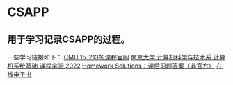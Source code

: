 # CSAPP
## 用于学习记录CSAPP的过程。
一些学习链接如下：
[CMU 15-213的课程官网](http://www.cs.cmu.edu/afs/cs/academic/class/15213-f15/www/schedule.html)
[南京大学 计算机科学与技术系 计算机系统基础 课程实验 2022](https://nju-projectn.github.io/ics-pa-gitbook/ics2022/index.html)
[Homework Solutions：课后习题答案（非官方）](https://dreamanddead.github.io/CSAPP-3e-Solutions/)
[在线电子书](https://hansimov.gitbook.io/csapp/)
